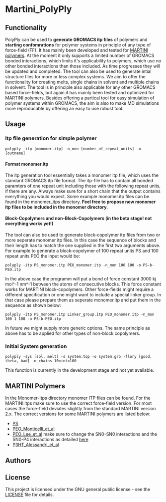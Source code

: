 # Martini_PolyPly

## Functionality 
PolyPly can be used to **generate GROMACS itp files** of polymers  and **starting confomrations** for polymer systems in principle of any type of force-field (FF). It has mainly been developed and tested for [MARTINI polymers](http://www.cgmartini.nl/index.php/force-field-parameters/polymers). At the moment it only supports a limited number of GROMACS bonded interactions, which limits it's applicability to polymers, which use no other bonded interactions than those included. As time progresses they will be updated and completed. The tool can also be used to generate intial structure files for more or less complex systems. We aim to offer the functionality for creating melts, single chains in solvent and multiple chains in solvent. The tool is in principle also applicable for any other GROMACS based force-fields, but again it has mainly been tested and optimized for MARTINI polymers. Besides offering a partical tool for easy simulation of polymer systems within GROMACS, the aim is also to make MD simulations more reproducable by offering an easy to use robust tool.

## Usage
### Itp file generation for simple polymer
```
polyply -itp [monomer.itp] -n_mon [number_of_repeat_units] -o [outname] 
```
#### Format monomer.itp
The itp generation tool essentially takes a monomer itp file, which uses the standard GROMACS itp file format. The itp-file has to contain all bonded paramters of one repeat unit including those with the following repeat units, if there are any. Always make sure for a short chain that the output contains everything you would expect. Some example monomer.itp files can be found in the monomer_itps directory. **Feel free to propose new monomer itp files to be included in the monomer directory.**  

#### Block-Copolymers and non-Block-Copolymers (in the beta stage! not everything works yet!)
The tool can also be used to generate block-copolymer itp files from two or more seperate monomer itp files. In this case the sequence of blocks and their length has to match the one supplied in the first two arguments above. For example to generate a block-copolymer of 100 repeat units PS and 100 repeat units PEO the input would be:
```
polyply -itp PS_monomer.itp PEO_monomer.itp -n_mon 100 100 -o PS-b-PEO.itp 
```
In the above case the programm will put a bond of force constant 3000 kj mol^-1 nm^-1 between the atoms of consecutive blocks. This force constant works for MARTINI block-copolymers. Other force-fields might require a different specification or one might want to include a special linker group. In that case please prepare them as seperate monomer.itp and put them in the sequence as shown below:   
```
polyply -itp PS_monomer.itp Linker_group.itp PEO_monomer.itp -n_mon 100 1 100 -o PS-b-PEO.itp 
```
In future we might supply more generic options. The same principle as above has to be applied for other types of non-block copolymers.
#### 

### Initial System generation
```
polyply -sys [sol, melt] -s system.top -o system.gro -flory [good, theta, bad] -n_chains 10<int<100
```
This function is currently in the development stage and not yet available.

## MARTINI Polymers 
In the Monomer-Itps directory monomer ITP files can be found. For the MARTINI itps make sure to use the correct force-field version. For most cases the force-field deviates slightly from the standard MARTINI version 2.x. The correct versions for some MARTINI polymers are listed below: 
* [PS](http://www.cgmartini.nl/images/applications/polymers/martini_v2.1_PS.itp)
* [PEO_Monticelli_et_al](http://perso.ibcp.fr/luca.monticelli/MARTINI/index.html)
* [PEO_Lee_et_al](http://www.cgmartini.nl/images/parameters/ITP/martini_v2.2.itp) make sure to change the SN0-SN0 interactions and the SN0-P4 interactions as detailed [here](http://www.cgmartini.nl/index.php/force-field-parameters/polymers)
* [P3HT_Alessandri_et_al](http://www.cgmartini.nl/images/parameters/ITP/martini_v2.2.itp)

## Authors

## License

This project is licensed under the GNU general public license - see the [LICENSE](LICENSE) file for details.
